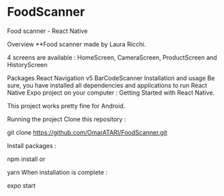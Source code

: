 # FoodScanner
Food scanner - React Native

Overview
**Food scanner made by Laura Ricchi.

4 screens are available : HomeScreen, CameraScreen, ProductScreen and HistoryScreen 

Packages
React Navigation v5
BarCodeScanner
Installation and usage
Be sure, you have installed all dependencies and applications to run React Native Expo project on your computer : Getting Started with React Native.

This project works pretty fine for Android.

Running the project
Clone this repository :

git clone https://github.com/OmarATARI/FoodScanner.git

Install packages :

npm install
or

yarn
When installation is complete :

expo start
